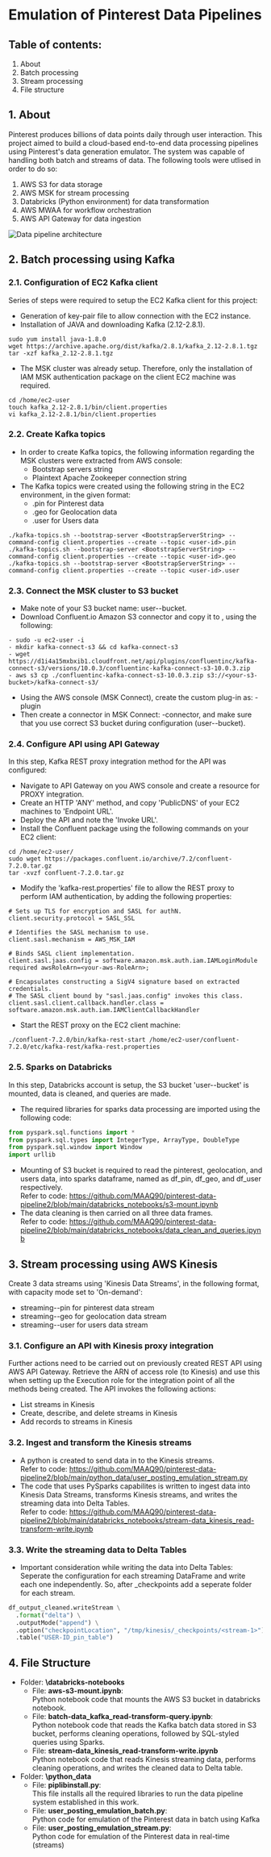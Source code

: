 # Emulation of Pinterest Data Pipelines

## Table of contents:
1. About
2. Batch processing
3. Stream processing
4. File structure

## 1. About

Pinterest produces billions of data points daily through user interaction. This project aimed to build a cloud-based end-to-end data processing pipelines using Pinterest's data generation emulator. The system was capable of handling both batch and streams of data. The following tools were utlised in order to do so:

1. AWS S3 for data storage
2. AWS MSK for stream processing
3. Databricks (Python environment) for data transformation
4. AWS MWAA for workflow orchestration
5. AWS API Gateway for data ingestion

![Data pipeline architecture](./CloudPinterestPipeline.jpeg)

## 2. Batch processing using Kafka

### 2.1. Configuration of EC2 Kafka client

Series of steps were required to setup the EC2 Kafka client for this project:

* Generation of key-pair file to allow connection with the EC2 instance.
* Installation of JAVA and downloading Kafka (2.12-2.8.1).
```commandline
sudo yum install java-1.8.0
wget https://archive.apache.org/dist/kafka/2.8.1/kafka_2.12-2.8.1.tgz
tar -xzf kafka_2.12-2.8.1.tgz
```
* The MSK cluster was already setup. Therefore, only the installation of IAM MSK authentication package on the client EC2 machine was required.
```commandline
cd /home/ec2-user
touch kafka_2.12-2.8.1/bin/client.properties
vi kafka_2.12-2.8.1/bin/client.properties
```

### 2.2. Create Kafka topics

* In order to create Kafka topics, the following information regarding the MSK clusters were extracted from AWS console:
  * Bootstrap servers string
  * Plaintext Apache Zookeeper connection string
* The Kafka topics were created using the following string in the EC2 environment, in the given format:
  * <user-id>.pin for Pinterest data
  * <user-id>.geo for Geolocation data
  * <user-id>.user for Users data
 ```commandline
./kafka-topics.sh --bootstrap-server <BootstrapServerString> --command-config client.properties --create --topic <user-id>.pin
./kafka-topics.sh --bootstrap-server <BootstrapServerString> --command-config client.properties --create --topic <user-id>.geo
./kafka-topics.sh --bootstrap-server <BootstrapServerString> --command-config client.properties --create --topic <user-id>.user
```

### 2.3. Connect the MSK cluster to S3 bucket

* Make note of your S3 bucket name: user-<user-id>-bucket.
* Download Confluent.io Amazon S3 connector and copy it to <your-s3-bucket>, using the following: 
```commandline
- sudo -u ec2-user -i
- mkdir kafka-connect-s3 && cd kafka-connect-s3
- wget https://d1i4a15mxbxib1.cloudfront.net/api/plugins/confluentinc/kafka-connect-s3/versions/10.0.3/confluentinc-kafka-connect-s3-10.0.3.zip
- aws s3 cp ./confluentinc-kafka-connect-s3-10.0.3.zip s3://<your-s3-bucket>/kafka-connect-s3/
 ```
* Using the AWS console (MSK Connect), create the custom plug-in as: <user-id>-plugin
* Then create a connector in MSK Connect: <user-id>-connector, and make sure that you use correct S3 bucket during configuration (user-<user-id>-bucket).

### 2.4. Configure API using API Gateway

In this step, Kafka REST proxy integration method for the API was configured:

* Navigate to API Gateway on you AWS console and create a resource for PROXY integration.
* Create an HTTP 'ANY' method, and copy 'PublicDNS' of your EC2 machines to 'Endpoint URL'.
* Deploy the API and note the 'Invoke URL'.
* Install the Confluent package using the following commands on your EC2 client:
```commandline
cd /home/ec2-user/
sudo wget https://packages.confluent.io/archive/7.2/confluent-7.2.0.tar.gz
tar -xvzf confluent-7.2.0.tar.gz 
```
* Modify the 'kafka-rest.properties' file to allow the REST proxy to perform IAM authentication, by adding the following properties:
```commandline
# Sets up TLS for encryption and SASL for authN.
client.security.protocol = SASL_SSL

# Identifies the SASL mechanism to use.
client.sasl.mechanism = AWS_MSK_IAM

# Binds SASL client implementation.
client.sasl.jaas.config = software.amazon.msk.auth.iam.IAMLoginModule required awsRoleArn=<your-aws-RoleArn>;

# Encapsulates constructing a SigV4 signature based on extracted credentials.
# The SASL client bound by "sasl.jaas.config" invokes this class.
client.sasl.client.callback.handler.class = software.amazon.msk.auth.iam.IAMClientCallbackHandler 
```
* Start the REST proxy on the EC2 client machine:
```commandline
./confluent-7.2.0/bin/kafka-rest-start /home/ec2-user/confluent-7.2.0/etc/kafka-rest/kafka-rest.properties
```

### 2.5. Sparks on Databricks

In this step, Databricks account is setup, the S3 bucket 'user-<user-id>-bucket' is mounted, data is cleaned, and queries are made.
* The required libraries for sparks data processing are imported using the following code:
```python
from pyspark.sql.functions import *
from pyspark.sql.types import IntegerType, ArrayType, DoubleType
from pyspark.sql.window import Window
import urllib
```
* Mounting of S3 bucket is required to read the pinterest, geolocation, and users data, into sparks dataframe, named as df_pin, df_geo, and df_user respectively.\
Refer to code: https://github.com/MAAQ90/pinterest-data-pipeline2/blob/main/databricks_notebooks/s3-mount.ipynb
* The data cleaning is then carried on all three data frames.\
Refer to code: https://github.com/MAAQ90/pinterest-data-pipeline2/blob/main/databricks_notebooks/data_clean_and_queries.ipynb

## 3. Stream processing using AWS Kinesis

Create 3 data streams using 'Kinesis Data Streams', in the following format, with capacity mode set to 'On-demand':
* streaming-<user-id>-pin for pinterest data stream
* streaming-<user-id>-geo for geolocation data stream
* streaming-<user-id>-user for users data stream

### 3.1. Configure an API with Kinesis proxy integration

Further actions need to be carried out on previously created REST API using AWS API Gateway. Retrieve the ARN of access role (to Kinesis) and use this when setting up the Execution role for the integration point of all the methods being created. The API invokes the following actions:
* List streams in Kinesis
* Create, describe, and delete streams in Kinesis
* Add records to streams in Kinesis

### 3.2. Ingest and transform the Kinesis streams

* A python is created to send data in to the Kinesis streams.\
Refer to code: https://github.com/MAAQ90/pinterest-data-pipeline2/blob/main/python_data/user_posting_emulation_stream.py
* The code that uses PySparks capabilites is written to ingest data into Kinesis Data Streams, transforms Kinesis streams, and writes the streaming data into Delta Tables.\
Refer to code: https://github.com/MAAQ90/pinterest-data-pipeline2/blob/main/databricks_notebooks/stream-data_kinesis_read-transform-write.ipynb

### 3.3. Write the streaming data to Delta Tables

* Important consideration while writing the data into Delta Tables: Seperate the configuration for each streaming DataFrame and write each one independently. So, after _checkpoints add a seperate folder for each stream.
```python
df_output_cleaned.writeStream \
  .format("delta") \
  .outputMode("append") \
  .option("checkpointLocation", "/tmp/kinesis/_checkpoints/<stream-1>") \
  .table("USER-ID_pin_table")
```

## 4. File Structure

* Folder: **\databricks-notebooks**
  * File: **aws-s3-mount.ipynb**:\
    Python notebook code that mounts the AWS S3 bucket in databricks notebook.
  * File: **batch-data_kafka_read-transform-query.ipynb**:\
    Python notebook code that reads the Kafka batch data stored in S3 bucket, performs cleaning operations, followed by SQL-styled queries using Sparks.
  * File: **stream-data_kinesis_read-transform-write.ipynb**\
    Python notebook code that reads Kinesis streaming data, performs cleaning operations, and writes the cleaned data to Delta table.
* Folder: **\python_data**
  * File: **piplibinstall.py**:\
    This file installs all the required libraries to run the data pipeline system established in this work.
  * File: **user_posting_emulation_batch.py**:\
    Python code for emulation of the Pinterest data in batch using Kafka
  * File: **user_posting_emulation_stream.py**:\
    Python code for emulation of the Pinterest data in real-time (streams)
